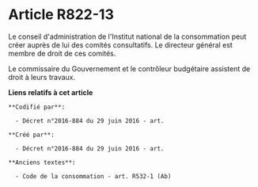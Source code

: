 # Article R822-13

Le conseil d'administration de l'Institut national de la consommation peut créer auprès de lui des comités consultatifs. Le
directeur général est membre de droit de ces comités.

Le commissaire du Gouvernement et le contrôleur budgétaire assistent de droit à leurs travaux.

**Liens relatifs à cet article**

	**Codifié par**:

	  - Décret n°2016-884 du 29 juin 2016 - art.

	**Créé par**:

	  - Décret n°2016-884 du 29 juin 2016 - art.

	**Anciens textes**:

	  - Code de la consommation - art. R532-1 (Ab)
